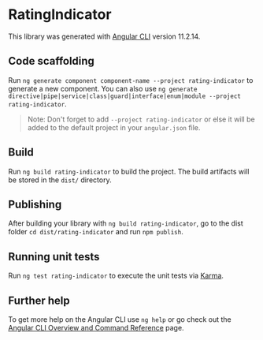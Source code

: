 # RatingIndicator

This library was generated with [Angular CLI](https://github.com/angular/angular-cli) version 11.2.14.

## Code scaffolding

Run `ng generate component component-name --project rating-indicator` to generate a new component. You can also use `ng generate directive|pipe|service|class|guard|interface|enum|module --project rating-indicator`.
> Note: Don't forget to add `--project rating-indicator` or else it will be added to the default project in your `angular.json` file. 

## Build

Run `ng build rating-indicator` to build the project. The build artifacts will be stored in the `dist/` directory.

## Publishing

After building your library with `ng build rating-indicator`, go to the dist folder `cd dist/rating-indicator` and run `npm publish`.

## Running unit tests

Run `ng test rating-indicator` to execute the unit tests via [Karma](https://karma-runner.github.io).

## Further help

To get more help on the Angular CLI use `ng help` or go check out the [Angular CLI Overview and Command Reference](https://angular.io/cli) page.
